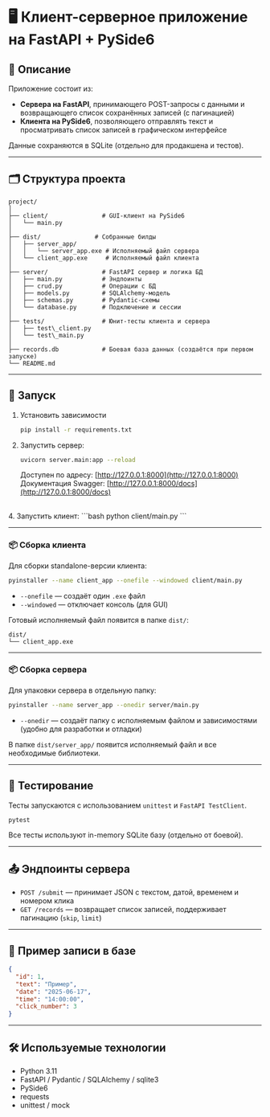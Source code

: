 # 🖥️ Клиент-серверное приложение на FastAPI + PySide6

## 📌 Описание

Приложение состоит из:
- **Сервера на FastAPI**, принимающего POST-запросы с данными и возвращающего список сохранённых записей (с пагинацией)
- **Клиента на PySide6**, позволяющего отправлять текст и просматривать список записей в графическом интерфейсе

Данные сохраняются в SQLite (отдельно для продакшена и тестов).

---

## 🗂️ Структура проекта

```
project/
│
├── client/               # GUI-клиент на PySide6
│   └── main.py
│
├── dist/               # Собранные билды
│   ├── server_app/
│   │   └── server_app.exe # Исполняемый файл сервера
│   └── client_app.exe     # Исполняемый файл клиента
│
├── server/               # FastAPI сервер и логика БД
│   ├── main.py           # Эндпоинты
│   ├── crud.py           # Операции с БД
│   ├── models.py         # SQLAlchemy-модель
│   ├── schemas.py        # Pydantic-схемы
│   └── database.py       # Подключение и сессии
│
├── tests/                # Юнит-тесты клиента и сервера
│   ├── test\_client.py
│   └── test\_main.py
│
├── records.db            # Боевая база данных (создаётся при первом запуске)
└── README.md
```

---

## 🚀 Запуск

1. Установить зависимости

    ```bash
    pip install -r requirements.txt
    ```

3. Запустить сервер:
    ```bash
    uvicorn server.main:app --reload
    ```
    Доступен по адресу: [http://127.0.0.1:8000](http://127.0.0.1:8000)
    Документация Swagger: [http://127.0.0.1:8000/docs](http://127.0.0.1:8000/docs)
<br>
4. Запустить клиент:
    ```bash
    python client/main.py
    ```

---

### 📦 Сборка клиента

Для сборки standalone-версии клиента:

```bash
pyinstaller --name client_app --onefile --windowed client/main.py
```

* `--onefile` — создаёт один `.exe` файл
* `--windowed` — отключает консоль (для GUI)

Готовый исполняемый файл появится в папке `dist/`:

```
dist/
└── client_app.exe
```

---

### 📦 Сборка сервера

Для упаковки сервера в отдельную папку:

```bash
pyinstaller --name server_app --onedir server/main.py
```

* `--onedir` — создаёт папку с исполняемым файлом и зависимостями (удобно для разработки и отладки)

В папке `dist/server_app/` появится исполняемый файл и все необходимые библиотеки.

---

## 🧪 Тестирование

Тесты запускаются с использованием `unittest` и `FastAPI TestClient`.
```bash
pytest
```
Все тесты используют in-memory SQLite базу (отдельно от боевой).

---

## 📤 Эндпоинты сервера

* `POST /submit` — принимает JSON с текстом, датой, временем и номером клика
* `GET /records` — возвращает список записей, поддерживает пагинацию (`skip`, `limit`)

---

## 🧱 Пример записи в базе

```json
{
  "id": 1,
  "text": "Пример",
  "date": "2025-06-17",
  "time": "14:00:00",
  "click_number": 3
}
```

---

## 🛠️ Используемые технологии

* Python 3.11
* FastAPI / Pydantic / SQLAlchemy / sqlite3
* PySide6
* requests
* unittest / mock

